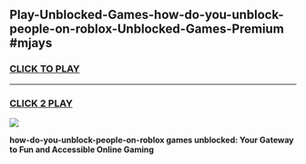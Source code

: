 
## Play-Unblocked-Games-how-do-you-unblock-people-on-roblox-Unblocked-Games-Premium #mjays
<h3>
<a href="https://premium.freeplayer.one?title=how-do-you-unblock-people-on-roblox&ref=12M">CLICK TO PLAY</a></h3>
<hr>

<h3>
<a href="https://premium.freeplayer.one?title=how-do-you-unblock-people-on-roblox&ref=12M">CLICK 2 PLAY</a>
  
</h3>

<a href="https://premium.freeplayer.one?title=how-do-you-unblock-people-on-roblox&ref=12M"><img src="https://clearcache.store/games.png"></a>


**how-do-you-unblock-people-on-roblox games unblocked: Your Gateway to Fun and Accessible Online Gaming**
